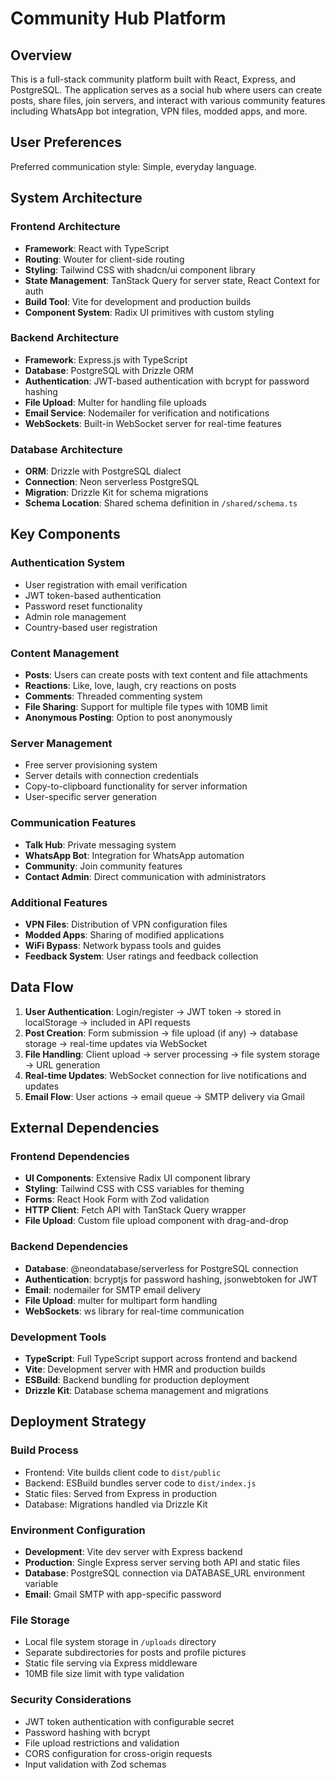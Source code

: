 # Community Hub Platform

## Overview

This is a full-stack community platform built with React, Express, and PostgreSQL. The application serves as a social hub where users can create posts, share files, join servers, and interact with various community features including WhatsApp bot integration, VPN files, modded apps, and more.

## User Preferences

Preferred communication style: Simple, everyday language.

## System Architecture

### Frontend Architecture
- **Framework**: React with TypeScript
- **Routing**: Wouter for client-side routing
- **Styling**: Tailwind CSS with shadcn/ui component library
- **State Management**: TanStack Query for server state, React Context for auth
- **Build Tool**: Vite for development and production builds
- **Component System**: Radix UI primitives with custom styling

### Backend Architecture
- **Framework**: Express.js with TypeScript
- **Database**: PostgreSQL with Drizzle ORM
- **Authentication**: JWT-based authentication with bcrypt for password hashing
- **File Upload**: Multer for handling file uploads
- **Email Service**: Nodemailer for verification and notifications
- **WebSockets**: Built-in WebSocket server for real-time features

### Database Architecture
- **ORM**: Drizzle with PostgreSQL dialect
- **Connection**: Neon serverless PostgreSQL
- **Migration**: Drizzle Kit for schema migrations
- **Schema Location**: Shared schema definition in `/shared/schema.ts`

## Key Components

### Authentication System
- User registration with email verification
- JWT token-based authentication
- Password reset functionality
- Admin role management
- Country-based user registration

### Content Management
- **Posts**: Users can create posts with text content and file attachments
- **Reactions**: Like, love, laugh, cry reactions on posts
- **Comments**: Threaded commenting system
- **File Sharing**: Support for multiple file types with 10MB limit
- **Anonymous Posting**: Option to post anonymously

### Server Management
- Free server provisioning system
- Server details with connection credentials
- Copy-to-clipboard functionality for server information
- User-specific server generation

### Communication Features
- **Talk Hub**: Private messaging system
- **WhatsApp Bot**: Integration for WhatsApp automation
- **Community**: Join community features
- **Contact Admin**: Direct communication with administrators

### Additional Features
- **VPN Files**: Distribution of VPN configuration files
- **Modded Apps**: Sharing of modified applications
- **WiFi Bypass**: Network bypass tools and guides
- **Feedback System**: User ratings and feedback collection

## Data Flow

1. **User Authentication**: Login/register → JWT token → stored in localStorage → included in API requests
2. **Post Creation**: Form submission → file upload (if any) → database storage → real-time updates via WebSocket
3. **File Handling**: Client upload → server processing → file system storage → URL generation
4. **Real-time Updates**: WebSocket connection for live notifications and updates
5. **Email Flow**: User actions → email queue → SMTP delivery via Gmail

## External Dependencies

### Frontend Dependencies
- **UI Components**: Extensive Radix UI component library
- **Styling**: Tailwind CSS with CSS variables for theming
- **Forms**: React Hook Form with Zod validation
- **HTTP Client**: Fetch API with TanStack Query wrapper
- **File Upload**: Custom file upload component with drag-and-drop

### Backend Dependencies
- **Database**: @neondatabase/serverless for PostgreSQL connection
- **Authentication**: bcryptjs for password hashing, jsonwebtoken for JWT
- **Email**: nodemailer for SMTP email delivery
- **File Upload**: multer for multipart form handling
- **WebSockets**: ws library for real-time communication

### Development Tools
- **TypeScript**: Full TypeScript support across frontend and backend
- **Vite**: Development server with HMR and production builds
- **ESBuild**: Backend bundling for production deployment
- **Drizzle Kit**: Database schema management and migrations

## Deployment Strategy

### Build Process
- Frontend: Vite builds client code to `dist/public`
- Backend: ESBuild bundles server code to `dist/index.js`
- Static files: Served from Express in production
- Database: Migrations handled via Drizzle Kit

### Environment Configuration
- **Development**: Vite dev server with Express backend
- **Production**: Single Express server serving both API and static files
- **Database**: PostgreSQL connection via DATABASE_URL environment variable
- **Email**: Gmail SMTP with app-specific password

### File Storage
- Local file system storage in `/uploads` directory
- Separate subdirectories for posts and profile pictures
- Static file serving via Express middleware
- 10MB file size limit with type validation

### Security Considerations
- JWT token authentication with configurable secret
- Password hashing with bcrypt
- File upload restrictions and validation
- CORS configuration for cross-origin requests
- Input validation with Zod schemas